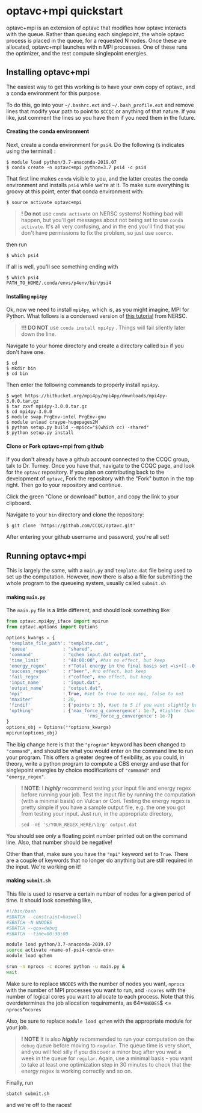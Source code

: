 # optavc+mpi quickstart

optavc+mpi is an extension of optavc that modifies how optavc interacts with the queue. Rather than queuing each singlepoint, the whole optavc process is placed in the queue, for a requested N nodes. Once these are allocated, optavc+mpi launches with n MPI processes. One of these runs the optimizer, and the rest compute singlepoint energies. 

## Installing optavc+mpi
The easiest way to get this working is to have your own copy of optavc, and a conda
environment for this purpose.

To do this, go into your `~/.bashrc.ext` and `~/.bash_profile.ext` and remove lines that modify your path to point to `$CCQC` or anything of that nature. If you like, just comment the lines so you have them if you need them in the future. 

#### Creating the conda environment
Next, create a conda environment for `psi4`. Do the following (`$` indicates using the terminal) :

```
$ module load python/3.7-anaconda-2019.07
$ conda create -n optavc+mpi python=3.7 psi4 -c psi4
```
That first line makes `conda` visible to you, and the latter 
creates the conda environment and installs `psi4` while we're at it.
To make sure everything is groovy at this point, enter that conda environment with:
```
$ source activate optavc+mpi
```
>**! Do not** use `conda activate` on NERSC systems! Nothing bad will happen, but  you'll get messages about not being set to use `conda activate`. It's all very confusing, and in the end you'll find that you don't have permissions to fix the problem, so just use `source`.

then run
```
$ which psi4
```


If all is well, you'll see something ending with 
```
$ which psi4
PATH_TO_HOME/.conda/envs/p4env/bin/psi4
```

#### Installing `mpi4py`
Ok, now we need to install `mpi4py`, which is, as you might imagine, MPI for Python. 
What follows is a condensed version of [this tutorial](https://docs.nersc.gov/programming/high-level-environments/python/mpi4py/) from NERSC.

> **!!! DO NOT** use `conda install mpi4py` . Things will fail silently later down the line.

Navigate to your home directory and create a directory called `bin` if you don't have one.
```
$ cd 
$ mkdir bin
$ cd bin
```

Then enter the following commands to properly install `mpi4py`.

```
$ wget https://bitbucket.org/mpi4py/mpi4py/downloads/mpi4py-3.0.0.tar.gz
$ tar zxvf mpi4py-3.0.0.tar.gz
$ cd mpi4py-3.0.0
$ module swap PrgEnv-intel PrgEnv-gnu
$ module unload craype-hugepages2M
$ python setup.py build --mpicc="$(which cc) -shared"
$ python setup.py install
```

#### Clone or Fork optavc+mpi from github
If you don't already have a github account connected to the CCQC group, talk to Dr. Turney. Once you have that, navigate to the CCQC page, and look for the `optavc` repository. If  you plan on contributing back to the development of `optavc`, Fork the repository with the "Fork" button in the top right. Then go to your repository and continue. 

Click the green "Clone or download" button, and copy the link to your clipboard. 

Navigate to your `bin` directory and clone the repository:
```
$ git clone 'https://github.com/CCQC/optavc.git'
```

After entering your github username and password, you're all set!


## Running optavc+mpi
This is largely the same, with a `main.py` and `template.dat` file being used to set up the computation. However, now there is also a file for submitting the whole program to the queueing system, usually called `submit.sh`

#### making `main.py`
The `main.py` file is a little different, and should look something like:

```python
from optavc.mpi4py_iface import mpirun
from optavc.options import Options

options_kwargs = {
 'template_file_path': "template.dat",
 'queue'             : "shared",
 'command'           : "qchem input.dat output.dat", 
 'time_limit'        : "48:00:00", #has no effect, but keep
 'energy_regex'      : r"Total energy in the final basis set =\s+([-.0-9]+)",
 'success_regex'     : r"beer", #no effect, but keep
 'fail_regex'        : r"coffee", #no effect, but keep
 'input_name'        : "input.dat",
 'output_name'       : "output.dat",
 'mpi'               : True, #set to true to use mpi, false to not
 'maxiter'           : 20,
 'findif'            : {'points': 3}, #set to 5 if you want slightly better frequencies
 'optking'           : {'max_force_g_convergence': 1e-7, #tighter than this is not recommended
                              'rms_force_g_convergence': 1e-7}
}
options_obj = Options(**options_kwargs)
mpirun(options_obj)
```

The big change here is that the `"program"` keyword has been changed to `"command"`, and should be what you would enter on the command line to run your program. This offers a greater degree of flexibility, as you could, in theory, write a python program to compute a CBS energy and use that for singlepoint energies by choice modifications of `"command"` and `"energy_regex"`. 

> **! NOTE**: I ___highly___ recommend testing your input file and energy regex before running your job. Test the input file by running the computation (with a minimal basis) on Vulcan or Cori. Testing the energy regex is pretty simple if you have a sample output file, e.g. the one you got from testing your input. Just run, in the appropriate directory,
>```
> sed -nE 's/YOUR_REGEX_HERE/\1/g' output.dat
>```
You should see _only_ a floating point number printed out on the command line. Also, that number should be negative!

Other than that, make sure you have the `"mpi"` keyword set to `True`. There are a couple of keywords that no longer do anything but are still required in the input. We're working on it! 

#### making `submit.sh`
This file is used to reserve a certain number of nodes for a given period of time. It should look something like,
```bash
#!/bin/bash
#SBATCH --constraint=haswell
#SBATCH -N NNODES
#SBATCH --qos=debug
#SBATCH --time=00:30:00

module load python/3.7-anaconda-2019.07
source activate <name-of-psi4-conda-env>
module load qchem

srun -n nprocs -c ncores python -u main.py &
wait
```
Make sure to replace `NNODES` with the number of nodes you want, `nprocs` with the number of MPI processes you want to run, and `-ncores` with the number of logical cores you want to allocate to each process. Note that this overdetermines the job allocation requirements, as 64*`NNODES`$ <= `nprocs`*`ncores`

Also, be sure to replace `module load qchem` with the appropriate module for your job. 

> **! NOTE** It is also ___highly___ recommended to run your computation on the `debug` queue before moving to `regular`. The queue time is very short, and you will feel silly if you discover a minor bug after you wait a week in the queue for `regular`. Again, use a minimal basis - you want to take at least one optimization step in 30 minutes to check that the energy regex is working correctly and so on.

Finally, run
```
sbatch submit.sh
``` 
and we're off to the races! 

